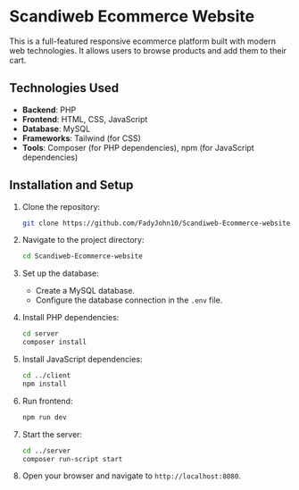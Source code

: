 # Scandiweb Ecommerce Website

This is a full-featured responsive ecommerce platform built with modern web technologies. It allows users to browse products and add them to their cart.

## Technologies Used

- **Backend**: PHP
- **Frontend**: HTML, CSS, JavaScript
- **Database**: MySQL
- **Frameworks**: Tailwind (for CSS)
- **Tools**: Composer (for PHP dependencies), npm (for JavaScript dependencies)


## Installation and Setup

1. Clone the repository:
    ```sh
    git clone https://github.com/FadyJohn10/Scandiweb-Ecommerce-website
    ```

2. Navigate to the project directory:
    ```sh
    cd Scandiweb-Ecommerce-website
    ```

3. Set up the database:
    - Create a MySQL database.
    - Configure the database connection in the `.env` file.

3. Install PHP dependencies:
    ```sh
    cd server
    composer install
    ```

4. Install JavaScript dependencies:
    ```sh
    cd ../client
    npm install
    ```

6. Run frontend:
    ```sh
    npm run dev
    ```

7. Start the server:
    ```sh
    cd ../server
    composer run-script start
    ```

8. Open your browser and navigate to `http://localhost:8080`.
